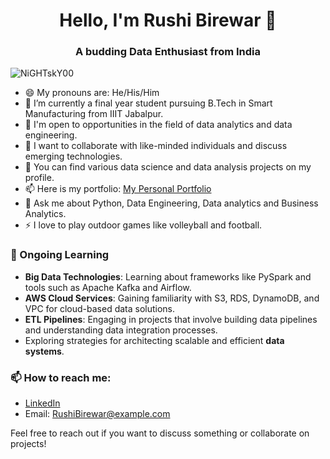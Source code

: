 <h1 align="center">Hello, I'm Rushi Birewar 👋</h1>
<h3 align="center">A budding Data Enthusiast from India</h3>

<p align="left"> <img src="https://komarev.com/ghpvc/?username=NiGHTskY00&label=Profile%20views&color=0e75b6&style=flat" alt="NiGHTskY00" /> </p>

- 😄 My pronouns are: He/His/Him
- 🔭 I’m currently a final year student pursuing B.Tech in Smart Manufacturing from IIIT Jabalpur.
- 👯 I'm open to opportunities in the field of data analytics and data engineering.
- 💬 I want to collaborate with like-minded individuals and discuss emerging technologies.
- 🤘 You can find various data science and data analysis projects on my profile.
- 📫 Here is my portfolio: [My Personal Portfolio](https://nightsky00.github.io/)
- 💬 Ask me about Python, Data Engineering, Data analytics and Business Analytics.
- ⚡ I love to play outdoor games like volleyball and football.

### 🌱 Ongoing Learning
- **Big Data Technologies**: Learning about frameworks like PySpark and tools such as Apache Kafka and Airflow.
- **AWS Cloud Services**: Gaining familiarity with S3, RDS, DynamoDB, and VPC for cloud-based data solutions.
- **ETL Pipelines**: Engaging in projects that involve building data pipelines and understanding data integration processes.
- Exploring strategies for architecting scalable and efficient **data systems**.

### 📫 How to reach me:
- [LinkedIn](https://www.linkedin.com/in/rushi-birewar-7438b91b8/)
- Email: RushiBirewar@example.com

<!--
### My Certifications and Courses
- IIT Guwahati Summer Analytics
- AWS Cloud Technical Essentials
- Tata Motors Ltd (Internship Certificate)
- Tata Motors Ltd (Letter of Recommendation)
-->

Feel free to reach out if you want to discuss something or collaborate on projects!

